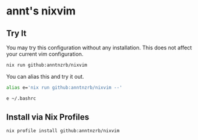 # annt's nixvim

## Try It

You may try this configuration without any installation. This does not affect
your current vim configuration.

```sh
nix run github:anntnzrb/nixvim
```

You can alias this and try it out.

```sh
alias e='nix run github:anntnzrb/nixvim --'
```

```sh
e ~/.bashrc
```

## Install via Nix Profiles

```
nix profile install github:anntnzrb/nixvim
```
